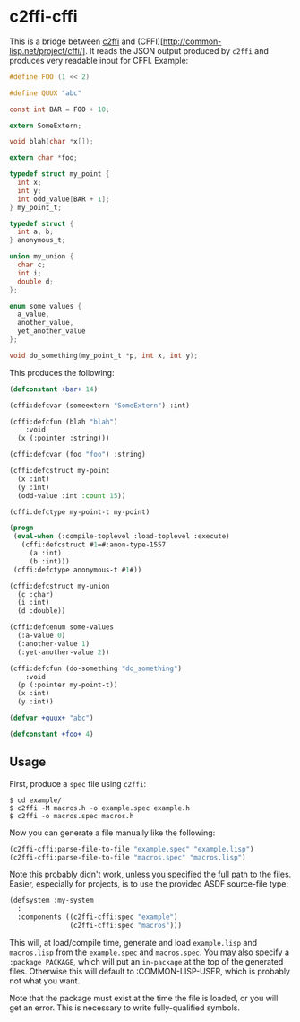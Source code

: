 # c2ffi-cffi

This is a bridge between [c2ffi](https://github.com/rpav/c2ffi) and
(CFFI)[http://common-lisp.net/project/cffi/].  It reads the JSON
output produced by `c2ffi` and produces very readable input for CFFI.
Example:

```c
#define FOO (1 << 2)

#define QUUX "abc"

const int BAR = FOO + 10;

extern SomeExtern;

void blah(char *x[]);

extern char *foo;

typedef struct my_point {
  int x;
  int y;
  int odd_value[BAR + 1];
} my_point_t;

typedef struct {
  int a, b;
} anonymous_t;

union my_union {
  char c;
  int i;
  double d;
};

enum some_values {
  a_value,
  another_value,
  yet_another_value
};

void do_something(my_point_t *p, int x, int y);
```

This produces the following:

```lisp
(defconstant +bar+ 14)

(cffi:defcvar (someextern "SomeExtern") :int)

(cffi:defcfun (blah "blah")
    :void
  (x (:pointer :string)))

(cffi:defcvar (foo "foo") :string)

(cffi:defcstruct my-point
  (x :int)
  (y :int)
  (odd-value :int :count 15))

(cffi:defctype my-point-t my-point)

(progn
 (eval-when (:compile-toplevel :load-toplevel :execute)
   (cffi:defcstruct #1=#:anon-type-1557
     (a :int)
     (b :int)))
 (cffi:defctype anonymous-t #1#))

(cffi:defcstruct my-union
  (c :char)
  (i :int)
  (d :double))

(cffi:defcenum some-values
  (:a-value 0)
  (:another-value 1)
  (:yet-another-value 2))

(cffi:defcfun (do-something "do_something")
    :void
  (p (:pointer my-point-t))
  (x :int)
  (y :int))

(defvar +quux+ "abc")

(defconstant +foo+ 4)
```


## Usage

First, produce a `spec` file using `c2ffi`:

```console
$ cd example/
$ c2ffi -M macros.h -o example.spec example.h
$ c2ffi -o macros.spec macros.h
```

Now you can generate a file manually like the following:

```lisp
(c2ffi-cffi:parse-file-to-file "example.spec" "example.lisp")
(c2ffi-cffi:parse-file-to-file "macros.spec" "macros.lisp")
```

Note this probably didn't work, unless you specified the full path to
the files.  Easier, especially for projects, is to use the provided
ASDF source-file type:

```lisp
(defsystem :my-system
  :
  :components ((c2ffi-cffi:spec "example")
               (c2ffi-cffi:spec "macros")))
```

This will, at load/compile time, generate and load `example.lisp` and
`macros.lisp` from the `example.spec` and `macros.spec`.  You may also
specify a `:package PACKAGE`, which will put an `in-package` at the
top of the generated files.  Otherwise this will default to
:COMMON-LISP-USER, which is probably not what you want.

Note that the package must exist at the time the file is loaded, or
you will get an error.  This is necessary to write fully-qualified
symbols.
